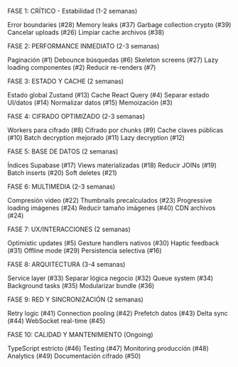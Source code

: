 FASE 1: CRÍTICO - Estabilidad (1-2 semanas)

Error boundaries (#28)
Memory leaks (#37)
Garbage collection crypto (#39)
Cancelar uploads (#26)
Limpiar cache archivos (#38)

FASE 2: PERFORMANCE INMEDIATO (2-3 semanas)

Paginación (#1)
Debounce búsquedas (#6)
Skeleton screens (#27)
Lazy loading componentes (#2)
Reducir re-renders (#7)

FASE 3: ESTADO Y CACHE (2 semanas)

Estado global Zustand (#13)
Cache React Query (#4)
Separar estado UI/datos (#14)
Normalizar datos (#15)
Memoización (#3)

FASE 4: CIFRADO OPTIMIZADO (2-3 semanas)

Workers para cifrado (#8)
Cifrado por chunks (#9)
Cache claves públicas (#10)
Batch decryption mejorado (#11)
Lazy decryption (#12)

FASE 5: BASE DE DATOS (2 semanas)

Índices Supabase (#17)
Views materializadas (#18)
Reducir JOINs (#19)
Batch inserts (#20)
Soft deletes (#21)

FASE 6: MULTIMEDIA (2-3 semanas)

Compresión video (#22)
Thumbnails precalculados (#23)
Progressive loading imágenes (#24)
Reducir tamaño imágenes (#40)
CDN archivos (#24)

FASE 7: UX/INTERACCIONES (2 semanas)

Optimistic updates (#5)
Gesture handlers nativos (#30)
Haptic feedback (#31)
Offline mode (#29)
Persistencia selectiva (#16)

FASE 8: ARQUITECTURA (3-4 semanas)

Service layer (#33)
Separar lógica negocio (#32)
Queue system (#34)
Background tasks (#35)
Modularizar bundle (#36)

FASE 9: RED Y SINCRONIZACIÓN (2 semanas)

Retry logic (#41)
Connection pooling (#42)
Prefetch datos (#43)
Delta sync (#44)
WebSocket real-time (#45)

FASE 10: CALIDAD Y MANTENIMIENTO (Ongoing)

TypeScript estricto (#46)
Testing (#47)
Monitoring producción (#48)
Analytics (#49)
Documentación cifrado (#50)